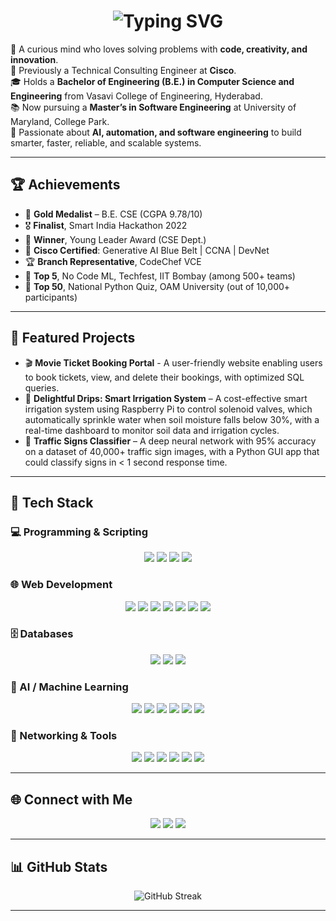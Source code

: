 <h1 align="center">
  <img src="https://readme-typing-svg.herokuapp.com?font=Fira+Code&size=28&pause=1000&color=0E75B6&width=600&lines=Hey+there%2C+I'm+Akash+S+Vora;Welcome+to+my+GitHub+Profile!" alt="Typing SVG" />
</h1>

<p>
  🌟 A curious mind who loves solving problems with <b>code, creativity, and innovation</b>.<br>
  💼 Previously a Technical Consulting Engineer at <b>Cisco</b>.<br>
  🎓 Holds a <b>Bachelor of Engineering (B.E.) in Computer Science and Engineering</b> from Vasavi College of Engineering, Hyderabad.<br>
  📚 Now pursuing a <b>Master’s in Software Engineering</b> at University of Maryland, College Park.<br>
  🚀 Passionate about <b>AI, automation, and software engineering</b> to build smarter, faster, reliable, and scalable systems.
</p>

---

## 🏆 Achievements  

- 🥇 **Gold Medalist** – B.E. CSE (CGPA 9.78/10)  
- 🎖️ **Finalist**, Smart India Hackathon 2022  
- 🏅 **Winner**, Young Leader Award (CSE Dept.)  
- 🎯 **Cisco Certified**: Generative AI Blue Belt | CCNA | DevNet  
- 🏆 **Branch Representative**, CodeChef VCE
- 🎯 **Top 5**, No Code ML, Techfest, IIT Bombay (among 500+ teams) 
- 🥉 **Top 50**, National Python Quiz, OAM University (out of 10,000+ participants)

---

## 📌 Featured Projects  

- 🎬 **Movie Ticket Booking Portal** - A user-friendly website enabling users to book tickets, view, and delete their bookings, with optimized SQL queries.
- 🌱 **Delightful Drips: Smart Irrigation System** – A cost-effective smart irrigation system using Raspberry Pi to control solenoid valves, which automatically sprinkle water when soil moisture falls below 30%, with a real-time dashboard to monitor soil data and irrigation cycles. 
- 🚦 **Traffic Signs Classifier** – A deep neural network with 95% accuracy on a dataset of 40,000+ traffic sign images, with a Python GUI app that could classify signs in < 1 second response time. 

---

## 🔧 Tech Stack  

### 💻 Programming & Scripting  
<p align="center">
  <img src="https://img.shields.io/badge/Python-3776AB?style=for-the-badge&logo=python&logoColor=white"/>
  <img src="https://img.shields.io/badge/Java-ED8B00?style=for-the-badge&logo=java&logoColor=white"/>
  <img src="https://img.shields.io/badge/C++-00599C?style=for-the-badge&logo=cplusplus&logoColor=white"/>
  <img src="https://img.shields.io/badge/JavaScript-F7DF1E?style=for-the-badge&logo=javascript&logoColor=black"/>
</p>

### 🌐 Web Development  
<p align="center">
  <img src="https://img.shields.io/badge/Angular-DD0031?style=for-the-badge&logo=angular&logoColor=white"/>
  <img src="https://img.shields.io/badge/Django-092E20?style=for-the-badge&logo=django&logoColor=white"/>
  <img src="https://img.shields.io/badge/HTML5-E34F26?style=for-the-badge&logo=html5&logoColor=white"/>
  <img src="https://img.shields.io/badge/CSS3-1572B6?style=for-the-badge&logo=css3&logoColor=white"/>
  <img src="https://img.shields.io/badge/Bootstrap-563D7C?style=for-the-badge&logo=bootstrap&logoColor=white"/>
  <img src="https://img.shields.io/badge/PHP-777BB4?style=for-the-badge&logo=php&logoColor=white"/>
  <img src="https://img.shields.io/badge/Node.js-339933?style=for-the-badge&logo=node.js&logoColor=white"/>
</p>

### 🗄️ Databases  
<p align="center">
  <img src="https://img.shields.io/badge/MySQL-4479A1?style=for-the-badge&logo=mysql&logoColor=white"/>
  <img src="https://img.shields.io/badge/MongoDB-47A248?style=for-the-badge&logo=mongodb&logoColor=white"/>
  <img src="https://img.shields.io/badge/MongoDB-47A248?style=for-the-badge&logo=mongodb&logoColor=white"/>
</p>

### 🤖 AI / Machine Learning  
<p align="center">
  <img src="https://img.shields.io/badge/TensorFlow-FF6F00?style=for-the-badge&logo=tensorflow&logoColor=white"/>
  <img src="https://img.shields.io/badge/PyTorch-EE4C2C?style=for-the-badge&logo=pytorch&logoColor=white"/>
  <img src="https://img.shields.io/badge/Scikit--Learn-F7931E?style=for-the-badge&logo=scikitlearn&logoColor=white"/>
  <img src="https://img.shields.io/badge/Numpy-013243?style=for-the-badge&logo=numpy&logoColor=white"/>
  <img src="https://img.shields.io/badge/Pandas-150458?style=for-the-badge&logo=pandas&logoColor=white"/>
  <img src="https://img.shields.io/badge/Matplotlib-11557c?style=for-the-badge&logo=plotly&logoColor=white"/>
</p>

### 📡 Networking & Tools  
<p align="center">
  <img src="https://img.shields.io/badge/Cisco-1BA0D7?style=for-the-badge&logo=cisco&logoColor=white"/>
  <img src="https://img.shields.io/badge/AWS-232F3E?style=for-the-badge&logo=amazon-aws&logoColor=white"/>
  <img src="https://img.shields.io/badge/REST%20APIs-FF6C37?style=for-the-badge&logo=swagger&logoColor=white"/>
  <img src="https://img.shields.io/badge/Git-F05032?style=for-the-badge&logo=git&logoColor=white"/>
  <img src="https://img.shields.io/badge/GitHub-181717?style=for-the-badge&logo=github&logoColor=white"/>
  <img src="https://img.shields.io/badge/Linux-FCC624?style=for-the-badge&logo=linux&logoColor=black"/>
</p>

---

## 🌐 Connect with Me  

<p align="center">
  <a href="mailto:akashvora301@gmail.com"><img src="https://img.shields.io/badge/Email-D14836?style=for-the-badge&logo=gmail&logoColor=white"></a>
  <a href="https://www.linkedin.com/in/akash-s-vora/"><img src="https://img.shields.io/badge/LinkedIn-0A66C2?style=for-the-badge&logo=linkedin&logoColor=white"></a>
  <a href="https://github.com/akashsv01"><img src="https://img.shields.io/badge/GitHub-171515?style=for-the-badge&logo=github&logoColor=white"></a>
</p>

---

## 📊 GitHub Stats  

<p align="center">
  <img src="https://github-readme-streak-stats.herokuapp.com/?user=akashsv01&theme=radical" alt="GitHub Streak"/>
</p>

---

